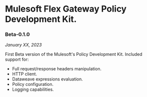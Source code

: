 # Mulesoft Flex Gateway Policy Development Kit.

### Beta-0.1.0

*January XX, 2023*

First Beta version of the Mulesoft's Policy Development Kit.
Included support for:
- Full request/response headers manipulation.
- HTTP client.
- Dataweave expressions evaluation.
- Policy configuration.
- Logging capabilities.
